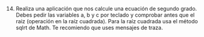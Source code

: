 14) Realiza una aplicación que nos calcule una ecuación de segundo grado. Debes pedir las variables a, b y c por teclado y comprobar antes que el raiz (operación en la raíz cuadrada). Para la raíz cuadrada usa el método sqlrt de Math. Te recomiendo que uses mensajes de traza.
